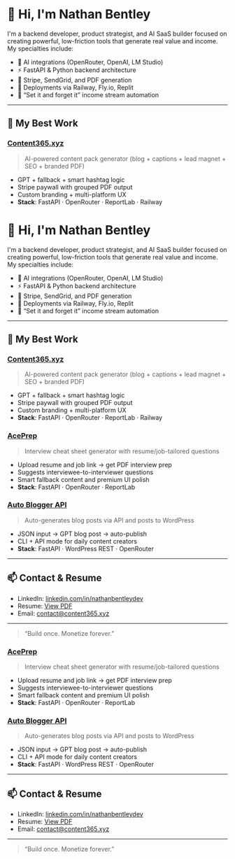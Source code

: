 # 👋 Hi, I'm Nathan Bentley

I'm a backend developer, product strategist, and AI SaaS builder focused on creating powerful, low-friction tools that generate real value and income. My specialties include:

- 🧠 AI integrations (OpenRouter, OpenAI, LM Studio)
- ⚡ FastAPI & Python backend architecture
- 🧾 Stripe, SendGrid, and PDF generation
- 🚀 Deployments via Railway, Fly.io, Replit
- 🔁 “Set it and forget it” income stream automation

---

## 🔧 My Best Work

### [Content365.xyz](https://content365.xyz)
> AI-powered content pack generator (blog + captions + lead magnet + SEO + branded PDF)

- GPT + fallback + smart hashtag logic
- Stripe paywall with grouped PDF output
- Custom branding + multi-platform UX
- **Stack**: FastAPI · OpenRouter · ReportLab · Railway
# 👋 Hi, I'm Nathan Bentley

I'm a backend developer, product strategist, and AI SaaS builder focused on creating powerful, low-friction tools that generate real value and income. My specialties include:

- 🧠 AI integrations (OpenRouter, OpenAI, LM Studio)
- ⚡ FastAPI & Python backend architecture
- 🧾 Stripe, SendGrid, and PDF generation
- 🚀 Deployments via Railway, Fly.io, Replit
- 🔁 “Set it and forget it” income stream automation

---

## 🔧 My Best Work

### [Content365.xyz](https://content365.xyz)
> AI-powered content pack generator (blog + captions + lead magnet + SEO + branded PDF)

- GPT + fallback + smart hashtag logic
- Stripe paywall with grouped PDF output
- Custom branding + multi-platform UX
- **Stack**: FastAPI · OpenRouter · ReportLab · Railway

### [AcePrep](https://github.com/NateDiesel/Ace-Prep-1.0)
> Interview cheat sheet generator with resume/job-tailored questions

- Upload resume and job link → get PDF interview prep
- Suggests interviewee-to-interviewer questions
- Smart fallback content and premium UI polish
- **Stack**: FastAPI · OpenRouter · ReportLab

### [Auto Blogger API](https://github.com/NateDiesel/auto-blogger-api)
> Auto-generates blog posts via API and posts to WordPress

- JSON input → GPT blog post → auto-publish
- CLI + API mode for daily content creators
- **Stack**: FastAPI · WordPress REST · OpenRouter

---

## 📫 Contact & Resume

- LinkedIn: [linkedin.com/in/nathanbentleydev](https://linkedin.com/in/nathanbentleydev)
- Resume: [View PDF](https://your-resume-link.com) <!-- Replace with actual link -->
- Email: contact@content365.xyz

---

> “Build once. Monetize forever.”

### [AcePrep](https://github.com/NateDiesel/Ace-Prep-1.0)
> Interview cheat sheet generator with resume/job-tailored questions

- Upload resume and job link → get PDF interview prep
- Suggests interviewee-to-interviewer questions
- Smart fallback content and premium UI polish
- **Stack**: FastAPI · OpenRouter · ReportLab

### [Auto Blogger API](https://github.com/NateDiesel/auto-blogger-api)
> Auto-generates blog posts via API and posts to WordPress

- JSON input → GPT blog post → auto-publish
- CLI + API mode for daily content creators
- **Stack**: FastAPI · WordPress REST · OpenRouter

---

## 📫 Contact & Resume

- LinkedIn: [linkedin.com/in/nathanbentleydev](https://linkedin.com/in/nathanbentleydev)
- Resume: [View PDF](https://your-resume-link.com) <!-- Replace with actual link -->
- Email: contact@content365.xyz

---

> “Build once. Monetize forever.”

